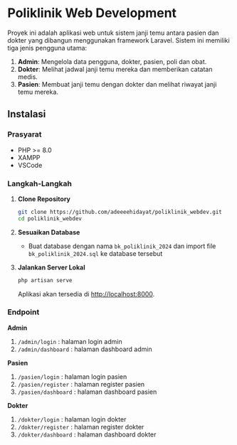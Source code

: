 # Poliklinik Web Development

Proyek ini adalah aplikasi web untuk sistem janji temu antara pasien dan dokter yang dibangun menggunakan framework Laravel. Sistem ini memiliki tiga jenis pengguna utama:

1. **Admin**: Mengelola data pengguna, dokter, pasien, poli dan obat.
2. **Dokter**: Melihat jadwal janji temu mereka dan memberikan catatan medis.
3. **Pasien**: Membuat janji temu dengan dokter dan melihat riwayat janji temu mereka.

## Instalasi

### Prasyarat
- PHP >= 8.0
- XAMPP
- VSCode

### Langkah-Langkah

1. **Clone Repository**
   ```bash
   git clone https://github.com/adeeeehidayat/poliklinik_webdev.git
   cd poliklinik_webdev
   ```

2. **Sesuaikan Database**
    - Buat database dengan nama `bk_poliklinik_2024` dan import file `bk_poliklinik_2024.sql` ke database tersebut

2. **Jalankan Server Lokal**
   ```bash
   php artisan serve
   ```
   Aplikasi akan tersedia di [http://localhost:8000](http://localhost:8000).

### Endpoint
**Admin**
1. ```/admin/login``` : halaman login admin
2. ```/admin/dashboard``` : halaman dashboard admin

**Pasien**
1. ```/pasien/login``` : halaman login pasien
2. ```/pasien/register``` : halaman register pasien
3. ```/pasien/dashboard``` : halaman dashboard pasien

**Dokter**
1. ```/dokter/login``` : halaman login dokter
2. ```/dokter/register``` : halaman register dokter
3. ```/dokter/dashboard``` : halaman dashboard dokter